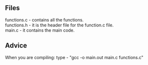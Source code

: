 Files
------

functions.c - contains all the functions.\
functions.h - it is the header file for the function.c file.\
main.c - it contains the main code.

Advice
------

When you are compiling: type - "gcc -o main.out main.c functions.c"
